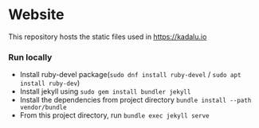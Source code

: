 # Website

This repository hosts the static files used in https://kadalu.io

### Run locally

* Install ruby-devel package(`sudo dnf install ruby-devel` / `sudo apt install ruby-dev`)
* Install jekyll using `sudo gem install bundler jekyll`
* Install the dependencies from project directory `bundle install --path vendor/bundle`
* From this project directory, run `bundle exec jekyll serve`
